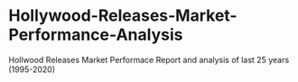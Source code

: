 # Hollywood-Releases-Market-Performance-Analysis
Hollwood Releases Market Performace Report and analysis of last 25 years (1995-2020)
